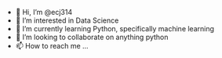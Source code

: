 - 👋 Hi, I’m @ecj314
- 👀 I’m interested in Data Science
- 🌱 I’m currently learning Python, specifically machine learning 
- 💞️ I’m looking to collaborate on anything python
- 📫 How to reach me ...

<!---
ecj314/ecj314 is a ✨ special ✨ repository because its `README.md` (this file) appears on your GitHub profile.
You can click the Preview link to take a look at your changes.
--->
